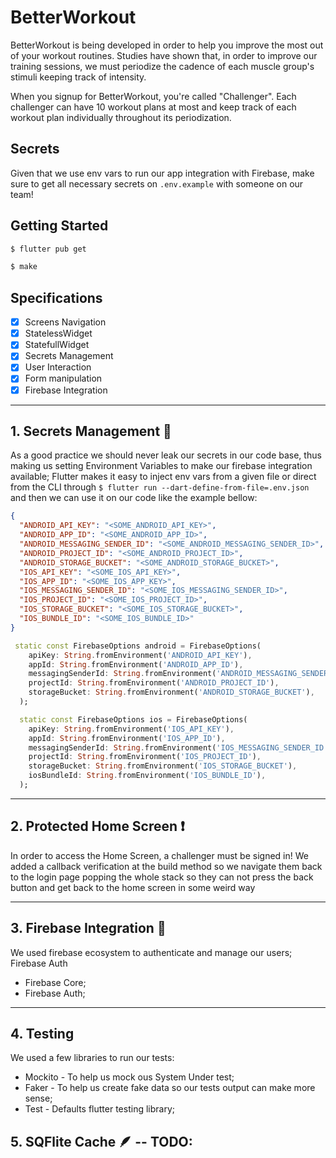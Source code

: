 # BetterWorkout
BetterWorkout is being developed in order to help you improve the most out of
your workout routines. Studies have shown that, in order to improve our training
sessions, we must periodize the cadence of each muscle group's stimuli keeping
track of intensity.

When you signup for BetterWorkout, you're called "Challenger". Each challenger
can have 10 workout plans at most and keep track of each workout plan
individually throughout its periodization.

## Secrets
Given that we use env vars to run our app integration with Firebase, make sure
to get all necessary secrets on `.env.example` with someone on our team!

## Getting Started

```bash
$ flutter pub get
```

```bash
$ make
```
## Specifications
- [x] Screens Navigation
- [x] StatelessWidget
- [x] StatefullWidget
- [x] Secrets Management
- [x] User Interaction
- [x] Form manipulation
- [x] Firebase Integration

---

## 1. Secrets Management 🤫
As a good practice we should never leak our secrets in our code base, thus
making us setting Environment Variables to make our firebase integration
available;
Flutter makes it easy to inject env vars from a given file or direct from the
CLI through `$ flutter run --dart-define-from-file=.env.json` and then we can
use it on our code like the example bellow:

```json FILE:.env.json
{
  "ANDROID_API_KEY": "<SOME_ANDROID_API_KEY>",
  "ANDROID_APP_ID": "<SOME_ANDROID_APP_ID>",
  "ANDROID_MESSAGING_SENDER_ID": "<SOME_ANDROID_MESSAGING_SENDER_ID>",
  "ANDROID_PROJECT_ID": "<SOME_ANDROID_PROJECT_ID>",
  "ANDROID_STORAGE_BUCKET": "<SOME_ANDROID_STORAGE_BUCKET>",
  "IOS_API_KEY": "<SOME_IOS_API_KEY>",
  "IOS_APP_ID": "<SOME_IOS_APP_KEY>",
  "IOS_MESSAGING_SENDER_ID": "<SOME_IOS_MESSAGING_SENDER_ID>",
  "IOS_PROJECT_ID": "<SOME_IOS_PROJECT_ID>",
  "IOS_STORAGE_BUCKET": "<SOME_IOS_STORAGE_BUCKET>",
  "IOS_BUNDLE_ID": "<SOME_IOS_BUNDLE_ID>"
}
```

```dart
 static const FirebaseOptions android = FirebaseOptions(
    apiKey: String.fromEnvironment('ANDROID_API_KEY'),
    appId: String.fromEnvironment('ANDROID_APP_ID'),
    messagingSenderId: String.fromEnvironment('ANDROID_MESSAGING_SENDER_ID'),
    projectId: String.fromEnvironment('ANDROID_PROJECT_ID'),
    storageBucket: String.fromEnvironment('ANDROID_STORAGE_BUCKET'),
  );

  static const FirebaseOptions ios = FirebaseOptions(
    apiKey: String.fromEnvironment('IOS_API_KEY'),
    appId: String.fromEnvironment('IOS_APP_ID'),
    messagingSenderId: String.fromEnvironment('IOS_MESSAGING_SENDER_ID'),
    projectId: String.fromEnvironment('IOS_PROJECT_ID'),
    storageBucket: String.fromEnvironment('IOS_STORAGE_BUCKET'),
    iosBundleId: String.fromEnvironment('IOS_BUNDLE_ID'),
  );
```
---

## 2. Protected Home Screen ❗

In order to access the Home Screen, a challenger must be signed in! We added a
callback verification at the build method so we navigate them back to the login
page popping the whole stack so they can not press the back button and get back
to the home screen in some weird way

---

## 3. Firebase Integration 👑
We used firebase ecosystem to authenticate and manage our users; Firebase Auth
- Firebase Core;
- Firebase Auth;

---

## 4. Testing
We used a few libraries to run our tests:
- Mockito - To help us mock ous System Under test;
- Faker - To help us create fake data so our tests output can make more sense;
- Test - Defaults flutter testing library;

## 5. SQFlite Cache 🪶 -- TODO:
